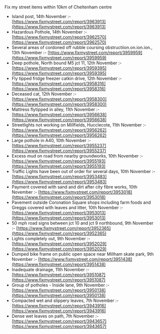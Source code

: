 Fix my street items within 10km of Cheltenham centre

<!-- fix_marker starts -->

- Island post, 14th November :- [https://www.fixmystreet.com/report/3963913](https://www.fixmystreet.com/report/3963913)
- Hazardous Pothole, 14th November :- [https://www.fixmystreet.com/report/3962570](https://www.fixmystreet.com/report/3962570)
- Several areas of cordoned off rubble coursing obstructiion.on.ion.ion., 13th November :- [https://www.fixmystreet.com/report/3959959](https://www.fixmystreet.com/report/3959959)
- Deep pothole, North bound M5 jct 11, 12th November :- [https://www.fixmystreet.com/report/3959395](https://www.fixmystreet.com/report/3959395)
- Fly tipped fridge freezer catkin drive, 12th November :- [https://www.fixmystreet.com/report/3958316](https://www.fixmystreet.com/report/3958316)
- Deceased cat, 12th November :- [https://www.fixmystreet.com/report/3958300](https://www.fixmystreet.com/report/3958300)
- Mattress flytipped in alley, 11th November :- [https://www.fixmystreet.com/report/3956638](https://www.fixmystreet.com/report/3956638)
- Streetlights not working on Millfields, Hucclecote, 11th November :- [https://www.fixmystreet.com/report/3956262](https://www.fixmystreet.com/report/3956262)
- Large pothole in A40, 10th November :- [https://www.fixmystreet.com/report/3955237](https://www.fixmystreet.com/report/3955237)
- Excess mud on road from nearby groundworks, 10th November :- [https://www.fixmystreet.com/report/3955193](https://www.fixmystreet.com/report/3955193)
- Traffic Lights have been out of order for several days, 10th November :- [https://www.fixmystreet.com/report/3953483](https://www.fixmystreet.com/report/3953483)
- Payment covered with sand and dirt after city fibre works, 10th November :- [https://www.fixmystreet.com/report/3953018](https://www.fixmystreet.com/report/3953018)
- Pavement outside Coronation Square shops including farm foods and Greggs covered with leaves and litter, 10th November :- [https://www.fixmystreet.com/report/3953013](https://www.fixmystreet.com/report/3953013)
- 50 mph road signs between jct 10 and jct 9 northbound, 9th November :- [https://www.fixmystreet.com/report/3952365](https://www.fixmystreet.com/report/3952365)
- Lights completely out, 9th November :- [https://www.fixmystreet.com/report/3952029](https://www.fixmystreet.com/report/3952029)
- Dumped bike frame on public open space near Millham skate park, 9th November :- [https://www.fixmystreet.com/report/3951438](https://www.fixmystreet.com/report/3951438)
- Inadequate drainage, 11th November :- [https://www.fixmystreet.com/report/3951087](https://www.fixmystreet.com/report/3951087)
- Group of potholes - Inside lane, 9th November :- [https://www.fixmystreet.com/report/3950138](https://www.fixmystreet.com/report/3950138)
- Compacted wet and slippery leaves, 7th November :- [https://www.fixmystreet.com/report/3943916](https://www.fixmystreet.com/report/3943916)
- Dense wet leaves on path, 7th November :- [https://www.fixmystreet.com/report/3943657](https://www.fixmystreet.com/report/3943657)

<!-- fix_marker ends -->